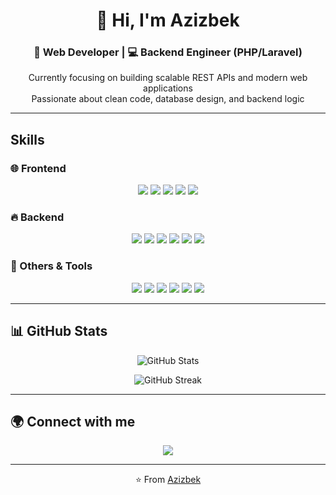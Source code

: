 <h1 align="center">👋 Hi, I'm Azizbek</h1>
<h3 align="center">🚀 Web Developer | 💻 Backend Engineer (PHP/Laravel)</h3>

<p align="center">
  Currently focusing on building scalable REST APIs and modern web applications <br>
  Passionate about clean code, database design, and backend logic
</p>

---

## Skills

### 🌐 Frontend
<p align="center">
  <img src="https://img.shields.io/badge/HTML5-E34F26?style=for-the-badge&logo=html5&logoColor=white"/>
  <img src="https://img.shields.io/badge/CSS3-1572B6?style=for-the-badge&logo=css3&logoColor=white"/>
  <img src="https://img.shields.io/badge/JavaScript-F7DF1E?style=for-the-badge&logo=javascript&logoColor=black"/>
  <img src="https://img.shields.io/badge/Bootstrap-563D7C?style=for-the-badge&logo=bootstrap&logoColor=white"/>
  <img src="https://img.shields.io/badge/Tailwind_CSS-38B2AC?style=for-the-badge&logo=tailwind-css&logoColor=white"/>
</p>

### 🔥 Backend
<p align="center">
  <img src="https://img.shields.io/badge/PHP-777BB4?style=for-the-badge&logo=php&logoColor=white"/>
  <img src="https://img.shields.io/badge/Laravel-FF2D20?style=for-the-badge&logo=laravel&logoColor=white"/>
  <img src="https://img.shields.io/badge/MySQL-4479A1?style=for-the-badge&logo=mysql&logoColor=white"/>
  <img src="https://img.shields.io/badge/PostgreSQL-336791?style=for-the-badge&logo=postgresql&logoColor=white"/>
  <img src="https://img.shields.io/badge/REST%20API-02569B?style=for-the-badge&logo=postman&logoColor=white"/>
  <img src="https://img.shields.io/badge/Composer-885630?style=for-the-badge&logo=composer&logoColor=white"/>
</p>

### 🐍 Others & Tools
<p align="center">
  <img src="https://img.shields.io/badge/Python-3776AB?style=for-the-badge&logo=python&logoColor=white"/>
  <img src="https://img.shields.io/badge/Git-F05032?style=for-the-badge&logo=git&logoColor=white"/>
  <img src="https://img.shields.io/badge/GitHub-181717?style=for-the-badge&logo=github&logoColor=white"/>
  <img src="https://img.shields.io/badge/Postman-FF6C37?style=for-the-badge&logo=postman&logoColor=white"/>
  <img src="https://img.shields.io/badge/Docker-2496ED?style=for-the-badge&logo=docker&logoColor=white"/>
  <img src="https://img.shields.io/badge/Linux-FCC624?style=for-the-badge&logo=linux&logoColor=black"/>
</p>

---

## 📊 GitHub Stats
<p align="center">
  <img src="https://github-readme-stats.vercel.app/api?username=azizbek-web-dev&show_icons=true&theme=radical" alt="GitHub Stats"/>
</p>

<p align="center">
  <img src="https://streak-stats.demolab.com?user=azizbek-web-dev&theme=dark&date_format=M%20j%5B%2C%20Y%5D" alt="GitHub Streak"/>
</p>

---

## 🌍 Connect with me
<p align="center">
  <a href="https://t.me/Aziz_codes">
    <img src="https://img.shields.io/badge/Telegram-2CA5E0?style=for-the-badge&logo=telegram&logoColor=white"/>
  </a>
</p>

---

<p align="center">⭐️ From <a href="https://github.com/azizbek-web-dev">Azizbek</a></p>
